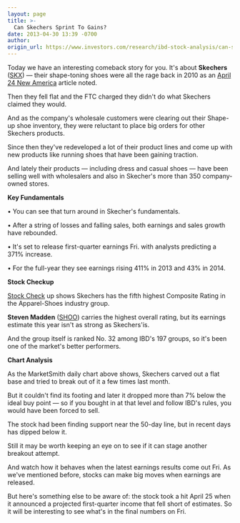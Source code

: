 ```yaml
---
layout: page
title: >-
  Can Skechers Sprint To Gains?
date: 2013-04-30 13:39 -0700
author: 
origin_url: https://www.investors.com/research/ibd-stock-analysis/can-skechers-sprint-to-gains/
---
```





  

Today we have an interesting comeback story for you. It's about **Skechers** ([SKX](https://research.investors.com/quote.aspx?symbol=SKX)) — their shape-toning shoes were all the rage back in 2010 as an [April 24 New America](http://news.investors.com/business-the-new-america/042313-652997-skechers-sells-to-macys-dillards-jc-penney.htm) article noted.

  

Then they fell flat and the FTC charged they didn't do what Skechers claimed they would.

  

And as the company's wholesale customers were clearing out their Shape-up shoe inventory, they were reluctant to place big orders for other Skechers products.

  

Since then they've redeveloped a lot of their product lines and come up with new products like running shoes that have been gaining traction.

  

And lately their products — including dress and casual shoes — have been selling well with wholesalers and also in Skecher's more than 350 company-owned stores.

  

**Key Fundamentals**

  

• You can see that turn around in Skecher's fundamentals.

  

• After a string of losses and falling sales, both earnings and sales growth have rebounded.

  

• It's set to release first-quarter earnings Fri. with analysts predicting a 371% increase.

  

• For the full-year they see earnings rising 411% in 2013 and 43% in 2014.

  

**Stock Checkup**

  

[Stock Check](http://research.investors.com/stock-checkup/nyse-skechers-u-s-a-inc-cl-a-skx.aspx) up shows Skechers has the fifth highest Composite Rating in the Apparel-Shoes industry group.

  

**Steven Madden** ([SHOO](https://research.investors.com/quote.aspx?symbol=SHOO)) carries the highest overall rating, but its earnings estimate this year isn't as strong as Skechers'is.

  

And the group itself is ranked No. 32 among IBD's 197 groups, so it's been one of the market's better performers.

  

**Chart Analysis**

  

As the MarketSmith daily chart above shows, Skechers carved out a flat base and tried to break out of it a few times last month.

  

But it couldn't find its footing and later it dropped more than 7% below the ideal buy point — so if you bought in at that level and follow IBD's rules, you would have been forced to sell.

  

The stock had been finding support near the 50-day line, but in recent days has dipped below it.

  

Still it may be worth keeping an eye on to see if it can stage another breakout attempt.

  

And watch how it behaves when the latest earnings results come out Fri. As we've mentioned before, stocks can make big moves when earnings are released.

  

But here's something else to be aware of: the stock took a hit April 25 when it announced a projected first-quarter income that fell short of estimates. So it will be interesting to see what's in the final numbers on Fri.




